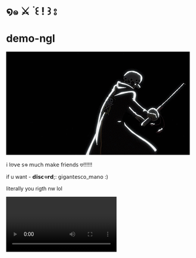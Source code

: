 # ໑๑   ⚔️    ࣪     ꒰ ! ꒱    ⦂

# demo-ngl

![zevis gif](./c63d07935be582ec289a3e36968ef8a3.gif)


𝗂 𝗅𖹭𝗏𝖾 𝗌𖦹 𝗆𝗎𝖼𝗁 𝗆𝖺𝗄𝖾 𝖿𝗋𝗂𝖾𝗇𝖽𝗌 𖹭!!!!!! 

 if u want - 𝗱𝗶𝘀𝗰𖦹𝗿𝗱;: 𝗀𝗂𝗀𝖺𝗇𝗍𝖾𝗌𝖼𝗈_𝗆𝖺𝗇𝗈 :)


 
literally you rigth nw lol

![zevis gif](./VID-20250626-WA0103.mp4)
